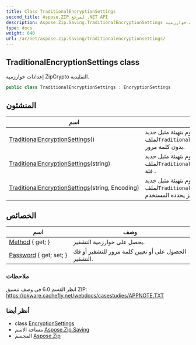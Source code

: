 ```yaml
---
title: Class TraditionalEncryptionSettings
second_title: Aspose.ZIP لمرجع .NET API
description: Aspose.Zip.Saving.TraditionalEncryptionSettings فصل. إعدادات خوارزمية ZipCrypto التقليدية.
type: docs
weight: 640
url: /ar/net/aspose.zip.saving/traditionalencryptionsettings/
---
```

## TraditionalEncryptionSettings class

إعدادات خوارزمية ZipCrypto التقليدية.

```csharp
public class TraditionalEncryptionSettings : EncryptionSettings
```

## المنشئون

| اسم | وصف |
| --- | --- |
| [TraditionalEncryptionSettings](traditionalencryptionsettings/#constructor)() | يقوم بتهيئة مثيل جديد لملف`TraditionalEncryptionSettings`فئة بدون كلمة مرور. |
| [TraditionalEncryptionSettings](traditionalencryptionsettings/#constructor_1)(string) | يقوم بتهيئة مثيل جديد لملف`TraditionalEncryptionSettings` فئة . |
| [TraditionalEncryptionSettings](traditionalencryptionsettings/#constructor_2)(string, Encoding) | يقوم بتهيئة مثيل جديد لملف`TraditionalEncryptionSettings` فئة مع ترميز يحدده المستخدم. |

## الخصائص

| اسم | وصف |
| --- | --- |
| [Method](../../aspose.zip.saving/encryptionsettings/method/) { get; } | يحصل على خوارزمية التشفير. |
| [Password](../../aspose.zip.saving/encryptionsettings/password/) { get; set; } | الحصول على أو تعيين كلمة مرور للتشفير أو فك التشفير. |

### ملاحظات

انظر القسم 6.0 في وصف تنسيق ZIP: https://pkware.cachefly.net/webdocs/casestudies/APPNOTE.TXT

### أنظر أيضا

* class [EncryptionSettings](../encryptionsettings/)
* مساحة الاسم [Aspose.Zip.Saving](../../aspose.zip.saving/)
* المجسم [Aspose.Zip](../../)



